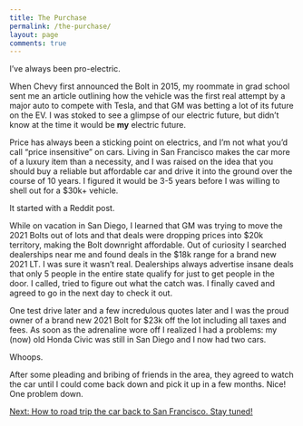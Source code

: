 ```yaml
---
title: The Purchase
permalink: /the-purchase/
layout: page
comments: true
---
```

I’ve always been pro-electric.

When Chevy first announced the Bolt in 2015, my roommate in grad school sent me an article outlining how the vehicle was the first real attempt by a major auto to compete with Tesla, and that GM was betting a lot of its future on the EV. I was stoked to see a glimpse of our electric future, but didn’t know at the time it would be **my** electric future.

Price has always been a sticking point on electrics, and I’m not what you’d call “price insensitive” on cars. Living in San Francisco makes the car more of a luxury item than a necessity, and I was raised on the idea that you should buy a reliable but affordable car and drive it into the ground over the course of 10 years. I figured it would be 3-5 years before I was willing to shell out for a $30k+ vehicle.

It started with a Reddit post.

While on vacation in San Diego, I learned that GM was trying to move the 2021 Bolts out of lots and that deals were dropping prices into $20k territory, making the Bolt downright affordable. Out of curiosity I searched dealerships near me and found deals in the $18k range for a brand new 2021 LT. I was sure it wasn’t real. Dealerships always advertise insane deals that only 5 people in the entire state qualify for just to get people in the door. I called, tried to figure out what the catch was. I finally caved and agreed to go in the next day to check it out.

One test drive later and a few incredulous quotes later and I was the proud owner of a brand new 2021 Bolt for $23k off the lot including all taxes and fees. As soon as the adrenaline wore off I realized I had a problems: my (now) old Honda Civic was still in San Diego and I now had two cars.

Whoops.

After some pleading and bribing of friends in the area, they agreed to watch the car until I could come back down and pick it up in a few months. Nice! One problem down.

[Next: How to road trip the car back to San Francisco. Stay tuned!](/the-roadtrip-setup/)
